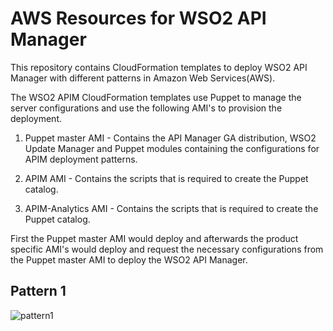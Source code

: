 # AWS Resources for WSO2 API Manager

This repository contains CloudFormation templates to deploy WSO2 API Manager with different patterns in Amazon Web Services(AWS).

The WSO2 APIM CloudFormation templates use Puppet to manage the server configurations and use the following AMI's to provision the deployment.

1. Puppet master AMI - Contains the API Manager GA distribution, WSO2 Update Manager and Puppet modules containing the configurations for APIM deployment patterns.

2. APIM AMI - Contains the scripts that is required to create the Puppet catalog.

3. APIM-Analytics AMI - Contains the scripts that is required to create the Puppet catalog.

First the Puppet master AMI would deploy and afterwards the product specific AMI's would deploy and request the necessary configurations from the Puppet master AMI to deploy the WSO2 API Manager.

## Pattern 1
![pattern1](images/deployment.png)
